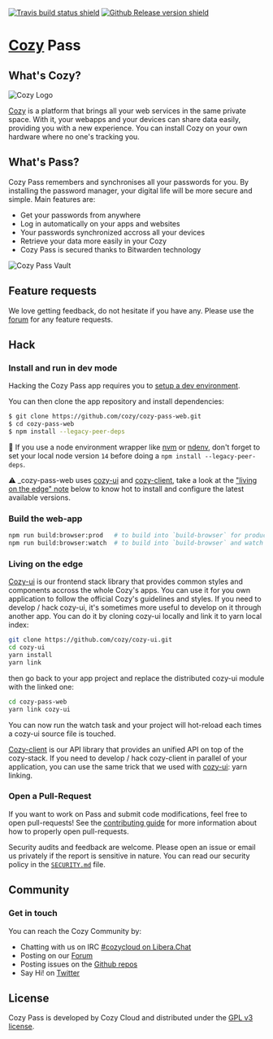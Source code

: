 [![Travis build status shield](https://img.shields.io/travis/com/cozy/cozy-pass-web/master.svg)](https://travis-ci.org/cozy/cozy-pass-web)
[![Github Release version shield](https://img.shields.io/github/tag/cozy/cozy-pass-web.svg)](https://github.com/cozy/cozy-pass-web/releases)

[Cozy] Pass
=======================

What's Cozy?
------------

![Cozy Logo](https://cdn.rawgit.com/cozy/cozy-guidelines/master/templates/cozy_logo_small.svg)

[Cozy] is a platform that brings all your web services in the same private space.  With it, your webapps and your devices can share data easily, providing you with a new experience. You can install Cozy on your own hardware where no one's tracking you.


What's Pass?
------------------

Cozy Pass remembers and synchronises all your passwords for you. By installing the password manager, your digital life will be more secure and simple. Main features are:

- Get your passwords from anywhere
- Log in automatically on your apps and websites
- Your passwords synchronized accross all your devices
- Retrieve your data more easily in your Cozy
- Cozy Pass is secured thanks to Bitwarden technology

![Cozy Pass Vault](https://raw.githubusercontent.com/cozy/cozy-pass-web/master/stores/cozy/screenshots/en/screenshot01.png "My Vault")


Feature requests
------------------

We love getting feedback, do not hesitate if you have any. Please use the [forum](https://forum.cozy.io/) for any feature requests.

Hack
------------------

### Install and run in dev mode

Hacking the Cozy Pass app requires you to [setup a dev environment][setup].

You can then clone the app repository and install dependencies:

```sh
$ git clone https://github.com/cozy/cozy-pass-web.git
$ cd cozy-pass-web
$ npm install --legacy-peer-deps
```

:pushpin: If you use a node environment wrapper like [nvm] or [ndenv], don't forget to set your local node version `14` before doing a `npm install --legacy-peer-deps`.

:warning: _cozy-pass-web uses [cozy-ui] and [cozy-client], take a look at the ["living on the edge" note](#living-on-the-edge) below to know hot to install and configure the latest available versions.


### Build the web-app

```bash
npm run build:browser:prod   # to build into `build-browser` for production
npm run build:browser:watch  # to build into `build-browser` and watch changes
```

### Living on the edge

[Cozy-ui] is our frontend stack library that provides common styles and components accross the whole Cozy's apps. You can use it for you own application to follow the official Cozy's guidelines and styles. If you need to develop / hack cozy-ui, it's sometimes more useful to develop on it through another app. You can do it by cloning cozy-ui locally and link it to yarn local index:

```sh
git clone https://github.com/cozy/cozy-ui.git
cd cozy-ui
yarn install
yarn link
```

then go back to your app project and replace the distributed cozy-ui module with the linked one:

```sh
cd cozy-pass-web
yarn link cozy-ui
```

You can now run the watch task and your project will hot-reload each times a cozy-ui source file is touched.

[Cozy-client] is our API library that provides an unified API on top of the cozy-stack. If you need to develop / hack cozy-client in parallel of your application, you can use the same trick that we used with [cozy-ui]: yarn linking.

### Open a Pull-Request

If you want to work on Pass and submit code modifications, feel free to open pull-requests! See the [contributing guide][contribute] for more information about how to properly open pull-requests.

Security audits and feedback are welcome. Please open an issue or email us privately if the report is sensitive in nature. You can read our security policy in the [`SECURITY.md`][security] file.


Community
------------------

### Get in touch

You can reach the Cozy Community by:

- Chatting with us on IRC [#cozycloud on Libera.Chat][libera]
- Posting on our [Forum][forum]
- Posting issues on the [Github repos][github]
- Say Hi! on [Twitter][twitter]

License
-------

Cozy Pass is developed by Cozy Cloud and distributed under the [GPL v3 license][gpl-3.0].

[contribute]: https://github.com/cozy/cozy-stack/blob/master/docs/CONTRIBUTING.md
[cozy-client]: https://github.com/cozy/cozy-client
[cozy-ui]: https://github.com/cozy/cozy-ui
[cozy]: https://cozy.io "Cozy Cloud"
[forum]: https://forum.cozy.io/
[github]: https://github.com/cozy/
[gpl-3.0]: LICENSE.txt
[libera]: https://web.libera.chat/#cozycloud
[ndenv]: https://github.com/riywo/ndenv
[nvm]: https://github.com/creationix/nvm
[security]: https://github.com/cozy/cozy-stack/blob/master/docs/security.md
[setup]: https://docs.cozy.io/en/tutorials/app/#install-the-development-environment "Cozy dev docs: Set up the Development Environment"
[twitter]: https://twitter.com/cozycloud
